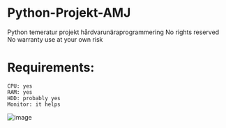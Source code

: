 # Python-Projekt-AMJ
Python temeratur projekt hårdvarunäraprogrammering
No rights reserved
No warranty use at your own risk

# Requirements:
```
CPU: yes
RAM: yes
HDD: probably yes
Monitor: it helps
```
![image](https://user-images.githubusercontent.com/89801012/136822043-9c113cfb-48aa-455a-9c81-807e81f07968.png)
